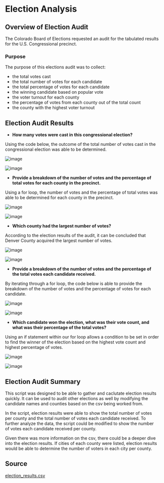 # Election Analysis

## Overview of Election Audit
The Colorado Board of Elections requested an audit for the tabulated results for the U.S. Congressional precinct.

### Purpose
The purpose of this elections audit was to collect:
- the total votes cast
- the total number of votes for each candidate
- the total percentage of votes for each candidate
- the winning candidate based on popular vote
- the voter turnout for each county
- the percentage of votes from each county out of the total count
- the county with the highest voter turnout

## Election Audit Results

- **How many votes were cast in this congressional election?**

Using the code below, the outcome of the total number of votes cast in the congressional election was able to be determined.

![image](https://user-images.githubusercontent.com/103764279/168446377-f664068e-bd96-42b2-9519-4173621f430b.png)

![image](https://user-images.githubusercontent.com/103764279/168446408-7fc75eae-7ac7-4fe3-bf39-c83bb270c03d.png)

- **Provide a breakdown of the number of votes and the percentage of total votes for each county in the precinct.**

Using a for loop, the number of votes and the percentage of total votes was able to be determined for each county in the precinct.

![image](https://user-images.githubusercontent.com/103764279/168446601-68c4389b-35be-420e-a4f2-15a591bd776d.png)

![image](https://user-images.githubusercontent.com/103764279/168446558-edc3c259-ba41-4a82-86d1-eced0266ddf6.png)

- **Which county had the largest number of votes?**

According to the election results of the audit, it can be concluded that Denver County acquired the largest number of votes.

![image](https://user-images.githubusercontent.com/103764279/168446794-559c2738-f825-45bc-b911-9d4d85dc1630.png)

![image](https://user-images.githubusercontent.com/103764279/168446732-9dba7eb9-7b2f-416f-b5ef-c0daa8640aff.png)

- **Provide a breakdown of the number of votes and the percentage of the total votes each candidate received.**

By iterating through a for loop, the code below is able to provide the breakdown of the number of votes and the percentage of votes for each candidate.

![image](https://user-images.githubusercontent.com/103764279/168447003-c5066f0b-e042-453f-adb7-4324dbb3e93c.png)

![image](https://user-images.githubusercontent.com/103764279/168446862-4c21081a-0289-49c0-825d-983eb0031e0a.png)

- **Which candidate won the election, what was their vote count, and what was their percentage of the total votes?**

Using an if statement within our for loop allows a condition to be set in order to find the winner of the election based on the highest vote count and highest percentage of votes.

![image](https://user-images.githubusercontent.com/103764279/168446983-392faa6a-d295-4dc6-8297-223735205fc9.png)

![image](https://user-images.githubusercontent.com/103764279/168446966-a0b1dff8-5d4b-46a0-9b57-6d0123abf431.png)


## Election Audit Summary

This script was designed to be able to gather and caclutate election results quickly. It can be used to audit other elections as well by modifying the candidate names and counties based on the csv being worked from. 

In the script, election results were able to show the total number of votes per county and the total number of votes each candidate received. To further analyze the data, the script could be modified to show the number of votes each candidate received per county.

Given there was more information on the csv, there could be a deeper dive into the election results. If cities of each county were listed, election results would be able to determine the number of voters in each city per county. 

## Source
[election_results.csv](https://github.com/riverajacqueline/Election_Analysis/files/8693815/election_results.csv)
